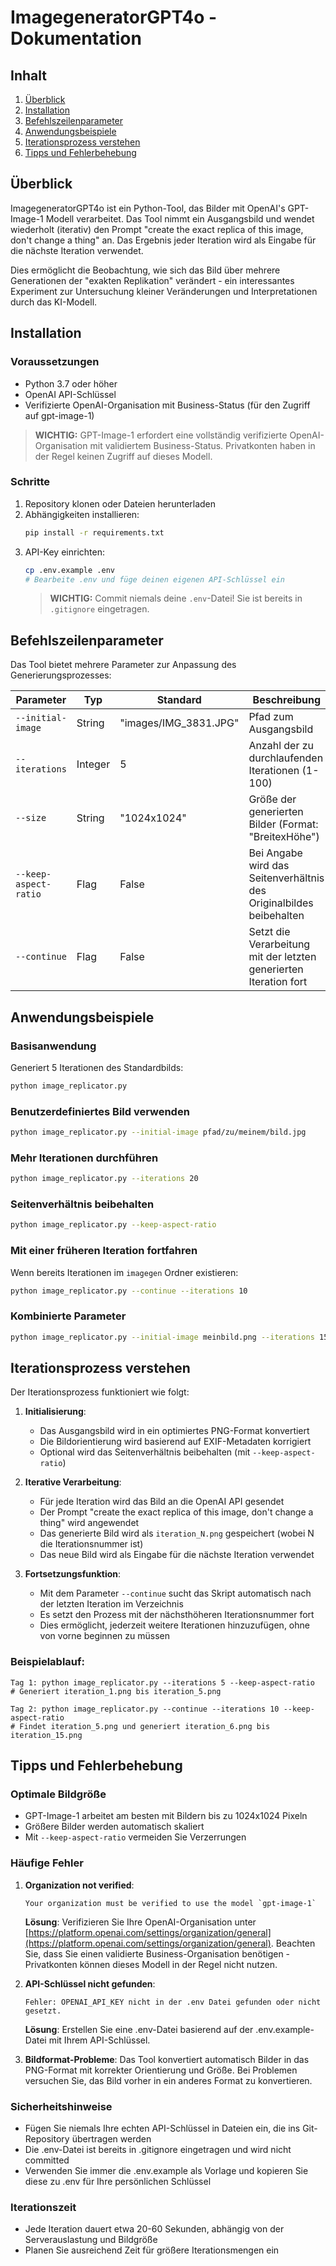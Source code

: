 # ImagegeneratorGPT4o - Dokumentation

## Inhalt
1. [Überblick](#überblick)
2. [Installation](#installation)
3. [Befehlszeilenparameter](#befehlszeilenparameter)
4. [Anwendungsbeispiele](#anwendungsbeispiele)
5. [Iterationsprozess verstehen](#iterationsprozess-verstehen)
6. [Tipps und Fehlerbehebung](#tipps-und-fehlerbehebung)

## Überblick

ImagegeneratorGPT4o ist ein Python-Tool, das Bilder mit OpenAI's GPT-Image-1 Modell verarbeitet. Das Tool nimmt ein Ausgangsbild und wendet wiederholt (iterativ) den Prompt "create the exact replica of this image, don't change a thing" an. Das Ergebnis jeder Iteration wird als Eingabe für die nächste Iteration verwendet.

Dies ermöglicht die Beobachtung, wie sich das Bild über mehrere Generationen der "exakten Replikation" verändert - ein interessantes Experiment zur Untersuchung kleiner Veränderungen und Interpretationen durch das KI-Modell.

## Installation

### Voraussetzungen
- Python 3.7 oder höher
- OpenAI API-Schlüssel
- Verifizierte OpenAI-Organisation mit Business-Status (für den Zugriff auf gpt-image-1)

> **WICHTIG:** GPT-Image-1 erfordert eine vollständig verifizierte OpenAI-Organisation mit validiertem Business-Status. Privatkonten haben in der Regel keinen Zugriff auf dieses Modell.

### Schritte

1. Repository klonen oder Dateien herunterladen
2. Abhängigkeiten installieren:
   ```bash
   pip install -r requirements.txt
   ```
3. API-Key einrichten:
   ```bash
   cp .env.example .env
   # Bearbeite .env und füge deinen eigenen API-Schlüssel ein
   ```
   > **WICHTIG:** Commit niemals deine `.env`-Datei! Sie ist bereits in `.gitignore` eingetragen.

## Befehlszeilenparameter

Das Tool bietet mehrere Parameter zur Anpassung des Generierungsprozesses:

| Parameter | Typ | Standard | Beschreibung |
|-----------|-----|----------|--------------|
| `--initial-image` | String | "images/IMG_3831.JPG" | Pfad zum Ausgangsbild |
| `--iterations` | Integer | 5 | Anzahl der zu durchlaufenden Iterationen (1-100) |
| `--size` | String | "1024x1024" | Größe der generierten Bilder (Format: "BreitexHöhe") |
| `--keep-aspect-ratio` | Flag | False | Bei Angabe wird das Seitenverhältnis des Originalbildes beibehalten |
| `--continue` | Flag | False | Setzt die Verarbeitung mit der letzten generierten Iteration fort |

## Anwendungsbeispiele

### Basisanwendung
Generiert 5 Iterationen des Standardbilds:
```bash
python image_replicator.py
```

### Benutzerdefiniertes Bild verwenden
```bash
python image_replicator.py --initial-image pfad/zu/meinem/bild.jpg
```

### Mehr Iterationen durchführen
```bash
python image_replicator.py --iterations 20
```

### Seitenverhältnis beibehalten
```bash
python image_replicator.py --keep-aspect-ratio
```

### Mit einer früheren Iteration fortfahren
Wenn bereits Iterationen im `imagegen` Ordner existieren:
```bash
python image_replicator.py --continue --iterations 10
```

### Kombinierte Parameter
```bash
python image_replicator.py --initial-image meinbild.png --iterations 15 --keep-aspect-ratio
```

## Iterationsprozess verstehen

Der Iterationsprozess funktioniert wie folgt:

1. **Initialisierung**:
   - Das Ausgangsbild wird in ein optimiertes PNG-Format konvertiert
   - Die Bildorientierung wird basierend auf EXIF-Metadaten korrigiert
   - Optional wird das Seitenverhältnis beibehalten (mit `--keep-aspect-ratio`)

2. **Iterative Verarbeitung**:
   - Für jede Iteration wird das Bild an die OpenAI API gesendet
   - Der Prompt "create the exact replica of this image, don't change a thing" wird angewendet
   - Das generierte Bild wird als `iteration_N.png` gespeichert (wobei N die Iterationsnummer ist)
   - Das neue Bild wird als Eingabe für die nächste Iteration verwendet

3. **Fortsetzungsfunktion**:
   - Mit dem Parameter `--continue` sucht das Skript automatisch nach der letzten Iteration im Verzeichnis
   - Es setzt den Prozess mit der nächsthöheren Iterationsnummer fort
   - Dies ermöglicht, jederzeit weitere Iterationen hinzuzufügen, ohne von vorne beginnen zu müssen

### Beispielablauf:

```
Tag 1: python image_replicator.py --iterations 5 --keep-aspect-ratio
# Generiert iteration_1.png bis iteration_5.png

Tag 2: python image_replicator.py --continue --iterations 10 --keep-aspect-ratio
# Findet iteration_5.png und generiert iteration_6.png bis iteration_15.png
```

## Tipps und Fehlerbehebung

### Optimale Bildgröße
- GPT-Image-1 arbeitet am besten mit Bildern bis zu 1024x1024 Pixeln
- Größere Bilder werden automatisch skaliert
- Mit `--keep-aspect-ratio` vermeiden Sie Verzerrungen

### Häufige Fehler

1. **Organization not verified**:
   ```
   Your organization must be verified to use the model `gpt-image-1`
   ```
   **Lösung**: Verifizieren Sie Ihre OpenAI-Organisation unter [https://platform.openai.com/settings/organization/general](https://platform.openai.com/settings/organization/general). Beachten Sie, dass Sie einen validierte Business-Organisation benötigen - Privatkonten können dieses Modell in der Regel nicht nutzen.

2. **API-Schlüssel nicht gefunden**:
   ```
   Fehler: OPENAI_API_KEY nicht in der .env Datei gefunden oder nicht gesetzt.
   ```
   **Lösung**: Erstellen Sie eine .env-Datei basierend auf der .env.example-Datei mit Ihrem API-Schlüssel.

3. **Bildformat-Probleme**:
   Das Tool konvertiert automatisch Bilder in das PNG-Format mit korrekter Orientierung und Größe. Bei Problemen versuchen Sie, das Bild vorher in ein anderes Format zu konvertieren.

### Sicherheitshinweise
- Fügen Sie niemals Ihre echten API-Schlüssel in Dateien ein, die ins Git-Repository übertragen werden
- Die .env-Datei ist bereits in .gitignore eingetragen und wird nicht committed
- Verwenden Sie immer die .env.example als Vorlage und kopieren Sie diese zu .env für Ihre persönlichen Schlüssel

### Iterationszeit
- Jede Iteration dauert etwa 20-60 Sekunden, abhängig von der Serverauslastung und Bildgröße
- Planen Sie ausreichend Zeit für größere Iterationsmengen ein 